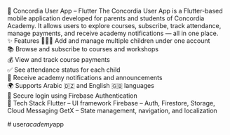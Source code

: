 📱 Concordia User App 
– Flutter The Concordia User App is a Flutter-based mobile application developed for parents and students of Concordia Academy. It allows users to explore courses, subscribe, track attendance, manage payments, and receive academy notifications — all in one place.  
✨ Features 
👨‍👩‍👧 Add and manage multiple children under one account  
📚 Browse and subscribe to courses and workshops  
💰 View and track course payments  
✅ See attendance status for each child  
🔔 Receive academy notifications and announcements  
🌍 Supports Arabic 🇩🇿 and English 🇬🇧 languages  
🔐 Secure login using Firebase Authentication  
🚀 Tech Stack Flutter – UI framework  Firebase – Auth, Firestore, Storage, Cloud Messaging  GetX – State management, navigation, and localization

#   u s e r _ a c a d e m y _ a p p  
 